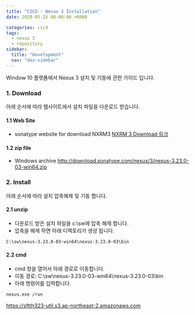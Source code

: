 ```yaml
---
title: "CICD - Nexus 3 Installation"
date: 2020-05-25 00:00:00 +0800

categories: cicd
tags:
  - nexus 3
  - repository
sidebar:
  title: "Development"
  nav: "dev-sidebar"
---
```


Window 10 플랫폼에서 Nexus 3 설치 및 기동에 관한 가이드 입니다. <br>

### 1. Download

아래 순서에 따라 웹사이트에서 설치 파일을 다운로드 받습니다. <br>

#### 1.1 Web Site
 - sonatype website for download NXRM3 [NXRM 3 Download 링크](https://help.sonatype.com/repomanager3/download/download-archives---repository-manager-3)

#### 1.2 zip file
 - Windows archive http://download.sonatype.com/nexus/3/nexus-3.23.0-03-win64.zip

### 2. Install

아래 순서에 따라 설치 압축해제 및 기동 합니다. <br>

####   2.1 unzip 
- 다운로드 받은 설치 파일을 c:\sw에 압축 해제 합니다.
- 압축을 해제 하면 아래 디렉토리가 생성 됩니다.

```xml 
C:\sw\nexus-3.23.0-03-win64\nexus-3.23.0-03\bin
```

####   2.2 cmd

- cmd 창을 열어서 아래 경로로 이동합니다.
- 이동 경로: C:\sw\nexus-3.23.0-03-win64\nexus-3.23.0-03\bin
- 아래 명령어를 입력합니다. 

```xml 
nexus.exe /run
```

https://sftth323-util.s3.ap-northeast-2.amazonaws.com